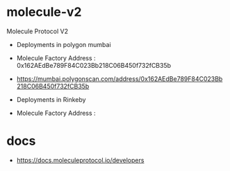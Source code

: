 # molecule-v2

Molecule Protocol V2


- Deployments in polygon mumbai 

- Molecule Factory Address : 0x162AEdBe789F84C023Bb218C06B450f732fCB35b

- https://mumbai.polygonscan.com/address/0x162AEdBe789F84C023Bb218C06B450f732fCB35b

- Deployments in Rinkeby 

- Molecule Factory Address : 

# docs

- https://docs.moleculeprotocol.io/developers
